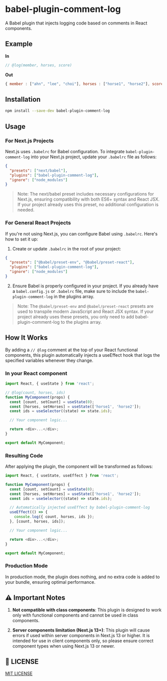 # babel-plugin-comment-log

A Babel plugin that injects logging code based on comments in React components.

## Example

**In**

```javascript
// @log(member, horses, score)
```

**Out**

```javascript
{ member : ["ahn", "lee", "choi"], horses : ["horse1", "horse2"], score : 13 }
```

## Installation

```bash
npm install --save-dev babel-plugin-comment-log
```

## Usage
### For Next.js Projects
Next.js uses `.babelrc` for Babel configuration. To integrate `babel-plugin-comment-log` into your Next.js project, update your `.babelrc` file as follows:

```json
{
  "presets": ["next/babel"],
  "plugins": ["babel-plugin-comment-log"],
  "ignore": ["node_modules"]
}
```
> Note: The next/babel preset includes necessary configurations for Next.js, ensuring compatibility with both ES6+ syntax and React JSX. If your project already uses this preset, no additional configuration is needed.

### For General React Projects
If you're not using Next.js, you can configure Babel using `.babelrc`. Here's how to set it up:

1. Create or update `.babelrc` in the root of your project:

```json
{
  "presets": ["@babel/preset-env", "@babel/preset-react"],
  "plugins": ["babel-plugin-comment-log"],
  "ignore": ["node_modules"]
}
```
2. Ensure Babel is properly configured in your project. If you already have a `babel.config.js` or `.babelrc` file, make sure to include the `babel-plugin-comment-log` in the plugins array.

> Note: The `@babel/preset-env` and `@babel/preset-react` presets are used to transpile modern JavaScript and React JSX syntax. If your project already uses these presets, you only need to add babel-plugin-comment-log to the plugins array.

## How It Works
By adding a `// @log` comment at the top of your React functional components, this plugin automatically injects a useEffect hook that logs the specified variables whenever they change.

### In your React component
```javascript
import React, { useState } from 'react';

// @log(count, horses, ids)
function MyComponent(props) {
  const [count, setCount] = useState(0);
  const [horses, setHorses] = useState(['horse1', 'horse2']);
  const ids = useSelector((state) => state.ids);

  // Your component logic...

  return <div>...</div>;
}

export default MyComponent;
```

### Resulting Code
After applying the plugin, the component will be transformed as follows:

```javascript
import React, { useState, useEffect } from 'react';

function MyComponent(props) {
  const [count, setCount] = useState(0);
  const [horses, setHorses] = useState(['horse1', 'horse2']);
  const ids = useSelector((state) => state.ids);

  // Automatically injected useEffect by babel-plugin-comment-log
  useEffect(() => {
    console.log({ count, horses, ids });
  }, [count, horses, ids]);

  // Your component logic...

  return <div>...</div>;
}

export default MyComponent;
```
### Production Mode
In production mode, the plugin does nothing, and no extra code is added to your bundle, ensuring optimal performance.

## ⚠️ Important Notes
1. **Not compatible with class components**: This plugin is designed to work only with functional components and cannot be used in class components.

2. **Server components limitation (Next.js 13+)**: This plugin will cause errors if used within server components in Next.js 13 or higher. It is intended for use in client components only, so please ensure correct component types when using Next.js 13 or newer.

## 📄 LICENSE

[MIT LICENSE](LICENSE)
